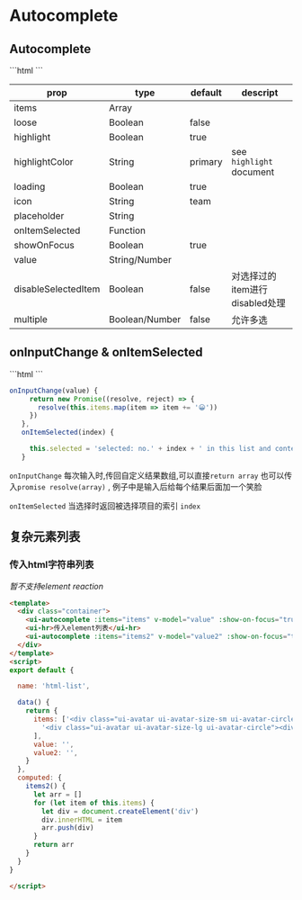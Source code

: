 # Autocomplete


## Autocomplete


<autocomplete-index></autocomplete-index>

<code-code>
 ```html
<template>
  <div class="container">
    <ui-hr>只在输入过程中打开</ui-hr>
    <ui-autocomplete :items="items" v-model="value1"></ui-autocomplete>
    <ui-hr>不对结果进行highlight处理</ui-hr>
    <ui-autocomplete :items="items" :highlight="false" v-model="value4" :show-on-focus="true" :filter-data="false"></ui-autocomplete>
    <ui-hr>对结果采用loose匹配</ui-hr>
    <ui-autocomplete :items="items" loose v-model="value5" :show-on-focus="true" :filter-data="false"></ui-autocomplete>
  </div>
</template>
<script>
export default {

  name: 'autocomplete',

  data() {
    return {
      items: ['aaa', 'bbb', '😄',
        'ccc@cccc.com', 'xxxddd', '中文也可以', 'Lorem ipsum dolor sit amet', 'pulvinar velit, nec eleifend sapien'
      ],
      value1: '',
      value2: '😄',
      value3: '',
      value4: '',
      value5: ''
    }
  },
  methods: {

  }
}

</script>
 ```
</code-code>


|prop|type|default|descript|
|--|--|--|--|
|items|Array|||
|loose|Boolean|false||
|highlight|Boolean|true||
|highlightColor|String|primary|see `highlight` document|
|loading|Boolean|true||
|icon|String|team||
|placeholder|String|||
|onItemSelected|Function|||
|showOnFocus|Boolean|true||
|value|String/Number|||
|disableSelectedItem|Boolean|false|对选择过的item进行disabled处理|
|multiple|Boolean/Number|false|允许多选|

## onInputChange & onItemSelected

<autocomplete-custom></autocomplete-custom>

<code-code>
 ```html
  <ui-autocomplete :items="items" v-model="value" :show-on-focus="true" :on-input-change="onInputChange" :on-item-selected="onItemSelected"></ui-autocomplete>
 ```

 ```javascript
 onInputChange(value) {
      return new Promise((resolve, reject) => {
        resolve(this.items.map(item => item += '😀'))
      })
    },
    onItemSelected(index) {

      this.selected = 'selected: no.' + index + ' in this list and content is ' + this.items[index]
    }
 ```
</code-code>


`onInputChange` 每次输入时,传回自定义结果数组,可以直接`return array` 也可以传入`promise resolve(array)` , 例子中是输入后给每个结果后面加一个笑脸

`onItemSelected` 当选择时返回被选择项目的索引 `index`

## 复杂元素列表

### 传入html字符串列表

<autocomplete-html></autocomplete-html>

*暂不支持element reaction*

```html
<template>
  <div class="container">
    <ui-autocomplete :items="items" v-model="value" :show-on-focus="true"></ui-autocomplete>
    <ui-hr>传入element列表</ui-hr>
    <ui-autocomplete :items="items2" v-model="value2" :show-on-focus="true"></ui-autocomplete>
  </div>
</template>
<script>
export default {

  name: 'html-list',

  data() {
    return {
      items: ['<div class="ui-avatar ui-avatar-size-sm ui-avatar-circle"><div class="ui-avatar-container"><div class="ui-image ui-avatar-image"><div class="ui-image-image" style="background-image: url(&quot;https://leafiy.oss-cn-beijing.aliyuncs.com/leafiyanthony-tuil-512016-unsplash.jpg&quot;);"></div></div></div> <span class="ui-avatar-name">size-sm</span> <span class="ui-avatar-slot"></span></div>',
        '<div class="ui-avatar ui-avatar-size-lg ui-avatar-circle"><div class="ui-avatar-container"><div class="ui-image ui-avatar-image"><div class="ui-image-image" style="background-image: url(&quot;https://leafiy.oss-cn-beijing.aliyuncs.com/leafiyanthony-tuil-512016-unsplash.jpg&quot;);"></div></div></div> <span class="ui-avatar-name">Sed posuere egestas augue eu facilisis. </span> <span class="ui-avatar-slot"></span></div>'
      ],
      value: '',
      value2: '',
    }
  },
  computed: {
    items2() {
      let arr = []
      for (let item of this.items) {
        let div = document.createElement('div')
        div.innerHTML = item
        arr.push(div)
      }
      return arr
    }
  }
}

</script>
```


